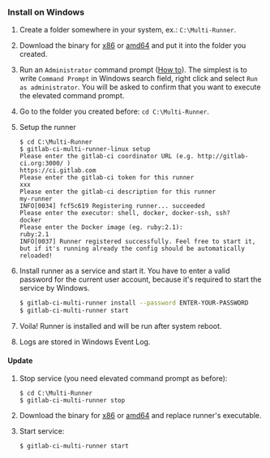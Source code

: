 ### Install on Windows

1. Create a folder somewhere in your system, ex.: `C:\Multi-Runner`.

1. Download the binary for [x86][]  or [amd64][] and put it into the folder you
  created.

1. Run an `Administrator` command prompt ([How to][prompt]). The simplest is to
  write `Command Prompt` in Windows search field, right click and select
  `Run as administrator`. You will be asked to confirm that you want to execute
  the elevated command prompt.

1. Go to the folder you created before: `cd C:\Multi-Runner`.

1. Setup the runner
	```batch
	$ cd C:\Multi-Runner
	$ gitlab-ci-multi-runner-linux setup
	Please enter the gitlab-ci coordinator URL (e.g. http://gitlab-ci.org:3000/ )
	https://ci.gitlab.com
	Please enter the gitlab-ci token for this runner
	xxx
	Please enter the gitlab-ci description for this runner
	my-runner
	INFO[0034] fcf5c619 Registering runner... succeeded
	Please enter the executor: shell, docker, docker-ssh, ssh?
	docker
	Please enter the Docker image (eg. ruby:2.1):
	ruby:2.1
	INFO[0037] Runner registered successfully. Feel free to start it, but if it's running already the config should be automatically reloaded!
	```

1. Install runner as a service and start it. You have to enter a valid password
  for the current user account, because it's required to start the service by Windows.
	```bash
	$ gitlab-ci-multi-runner install --password ENTER-YOUR-PASSWORD
	$ gitlab-ci-multi-runner start
	```

1. Voila! Runner is installed and will be run after system reboot.

1. Logs are stored in Windows Event Log.

#### Update

1. Stop service (you need elevated command prompt as before):
	```batch
	$ cd C:\Multi-Runner
	$ gitlab-ci-multi-runner stop
	```

1. Download the binary for [x86][] or [amd64][] and replace runner's executable.

1. Start service:
	```batch
	$ gitlab-ci-multi-runner start
	```

[x86]: https://gitlab-ci-multi-runner-downloads.s3.amazonaws.com/latest/binaries/gitlab-ci-multi-runner-windows-386.exe
[amd64]: https://gitlab-ci-multi-runner-downloads.s3.amazonaws.com/latest/binaries/gitlab-ci-multi-runner-windows-amd64.exe
[prompt]: http://pcsupport.about.com/od/windows-8/a/elevated-command-prompt-windows-8.htm
